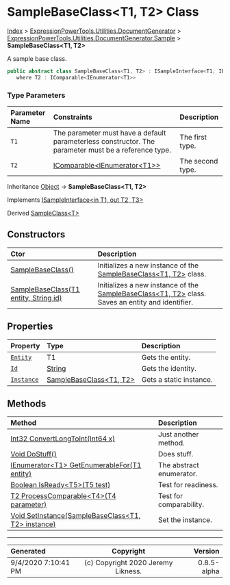 ﻿# SampleBaseClass&lt;T1, T2> Class

[Index](../index.md) > [ExpressionPowerTools.Utilities.DocumentGenerator](ExpressionPowerTools.Utilities.DocumentGenerator.a.md) > [ExpressionPowerTools.Utilities.DocumentGenerator.Sample](ExpressionPowerTools.Utilities.DocumentGenerator.Sample.n.md) > **SampleBaseClass<T1, T2>**

A sample base class.

```csharp
public abstract class SampleBaseClass<T1, T2> : ISampleInterface<T1, IEnumerator<T1>, T2>
   where T2 : IComparable<IEnumerator<T1>>
```

### Type Parameters

| Parameter Name | Constraints | Description |
| :-- | :-- | :-- |
| `T1` | The parameter must have a default parameterless constructor. The parameter must be a reference type. | The first type. |
| `T2` | [IComparable&lt;IEnumerator&lt;T1>>](https://docs.microsoft.com/dotnet/api/system.icomparable-1) | The second type. |

Inheritance [Object](https://docs.microsoft.com/dotnet/api/system.object) → **SampleBaseClass&lt;T1, T2>**

Implements  [ISampleInterface&lt;in T1, out T2, T3>](ExpressionPowerTools.Utilities.DocumentGenerator.Sample.ISampleInterface`3.i.md) 

Derived  [SampleClass&lt;T>](ExpressionPowerTools.Utilities.DocumentGenerator.Sample.SampleClass`1.cs.md) 

## Constructors

| Ctor | Description |
| :-- | :-- |
| [SampleBaseClass()](ExpressionPowerTools.Utilities.DocumentGenerator.Sample.SampleBaseClass`2.ctor.md#samplebaseclass) | Initializes a new instance of the [SampleBaseClass&lt;T1, T2>](ExpressionPowerTools.Utilities.DocumentGenerator.Sample.SampleBaseClass`2.cs.md) class. |
| [SampleBaseClass(T1 entity, String id)](ExpressionPowerTools.Utilities.DocumentGenerator.Sample.SampleBaseClass`2.ctor.md#samplebaseclasst1-entity-string-id) | Initializes a new instance of the [SampleBaseClass&lt;T1, T2>](ExpressionPowerTools.Utilities.DocumentGenerator.Sample.SampleBaseClass`2.cs.md) class.            Saves an entity and identifier. |
## Properties

| Property | Type | Description |
| :-- | :-- | :-- |
| [`Entity`](ExpressionPowerTools.Utilities.DocumentGenerator.Sample.SampleBaseClass`2.Entity.prop.md) | T1 | Gets the entity. |
| [`Id`](ExpressionPowerTools.Utilities.DocumentGenerator.Sample.SampleBaseClass`2.Id.prop.md) | [String](https://docs.microsoft.com/dotnet/api/system.string) | Gets the identity. |
| [`Instance`](ExpressionPowerTools.Utilities.DocumentGenerator.Sample.SampleBaseClass`2.Instance.prop.md) | [SampleBaseClass&lt;T1, T2>](ExpressionPowerTools.Utilities.DocumentGenerator.Sample.SampleBaseClass`2.cs.md) | Gets a static instance. |

## Methods

| Method | Description |
| :-- | :-- |
| [Int32 ConvertLongToInt(Int64 x)](ExpressionPowerTools.Utilities.DocumentGenerator.Sample.SampleBaseClass`2.ConvertLongToInt.m.md) | Just another method. |
| [Void DoStuff()](ExpressionPowerTools.Utilities.DocumentGenerator.Sample.SampleBaseClass`2.DoStuff.m.md) | Does stuff. |
| [IEnumerator&lt;T1> GetEnumerableFor(T1 entity)](ExpressionPowerTools.Utilities.DocumentGenerator.Sample.SampleBaseClass`2.GetEnumerableFor.m.md) | The abstract enumerator. |
| [Boolean IsReady&lt;T5>(T5 test)](ExpressionPowerTools.Utilities.DocumentGenerator.Sample.SampleBaseClass`2.IsReady.m.md) | Test for readiness. |
| [T2 ProcessComparable&lt;T4>(T4 parameter)](ExpressionPowerTools.Utilities.DocumentGenerator.Sample.SampleBaseClass`2.ProcessComparable.m.md) | Test for comparability. |
| [Void SetInstance(SampleBaseClass&lt;T1, T2> instance)](ExpressionPowerTools.Utilities.DocumentGenerator.Sample.SampleBaseClass`2.SetInstance.m.md) | Set the instance. |

---

| Generated | Copyright | Version |
| :-- | :-: | --: |
| 9/4/2020 7:10:41 PM | (c) Copyright 2020 Jeremy Likness. | 0.8.5-alpha |
